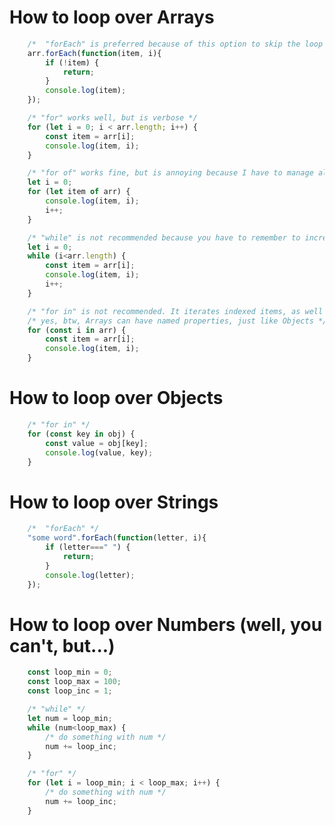 # How to loop over Arrays  
```javascript  
    /*  "forEach" is preferred because of this option to skip the loop item */  
    arr.forEach(function(item, i){  
        if (!item) {  
            return;  
        }  
        console.log(item);  
    });  
```  
```javascript  
    /* "for" works well, but is verbose */  
    for (let i = 0; i < arr.length; i++) {  
        const item = arr[i];  
        console.log(item, i);  
    }  
```  
```javascript  
    /* "for of" works fine, but is annoying because I have to manage all my own variables */  
    let i = 0;  
    for (let item of arr) {  
        console.log(item, i);  
        i++;  
    }  
```  
```javascript  
    /* "while" is not recommended because you have to remember to increment the index */  
    let i = 0;  
    while (i<arr.length) {  
        const item = arr[i];  
        console.log(item, i);  
        i++;  
    }  
```  
```javascript  
    /* "for in" is not recommended. It iterates indexed items, as well as named properties! */  
    /* yes, btw, Arrays can have named properties, just like Objects */  
    for (const i in arr) {  
        const item = arr[i];  
        console.log(item, i);  
    }  
```  
##  
# How to loop over Objects  
```javascript  
    /* "for in" */  
    for (const key in obj) {  
        const value = obj[key];  
        console.log(value, key);  
    }  
```  
##  
# How to loop over Strings  
```javascript  
    /*  "forEach" */  
    "some word".forEach(function(letter, i){  
        if (letter===" ") {  
            return;  
        }  
        console.log(letter);  
    });  
```  
##  
# How to loop over Numbers (well, you can't, but...)  
```javascript  
    const loop_min = 0;  
    const loop_max = 100;  
    const loop_inc = 1;  
```  
```javascript  
    /* "while" */  
    let num = loop_min;  
    while (num<loop_max) {  
        /* do something with num */  
        num += loop_inc;  
    }  
```  
```javascript  
    /* "for" */  
    for (let i = loop_min; i < loop_max; i++) {  
        /* do something with num */  
        num += loop_inc;  
    }  
```